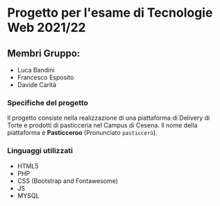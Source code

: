 # Progetto per l'esame di Tecnologie Web 2021/22

## Membri Gruppo:

- Luca Bandini
- Francesco Esposito
- Davide Carità

### Specifiche del progetto

Il progetto consiste nella realizzazione di una piattaforma di Delivery di Torte e prodotti di pasticceria nel Campus di
Cesena. Il nome della piattaforma è **Pasticceroo** (Pronunciato `pasticcerù`).

### Linguaggi utilizzati

+ HTML5
+ PHP
+ CSS (Bootstrap and Fontawesome)
+ JS
+ MYSQL
